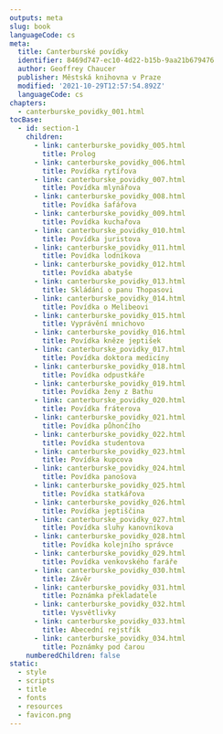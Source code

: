 ```yaml
---
outputs: meta
slug: book
languageCode: cs
meta:
  title: Canterburské povídky
  identifier: 8469d747-ec10-4d22-b15b-9aa21b679476
  author: Geoffrey Chaucer
  publisher: Městská knihovna v Praze
  modified: '2021-10-29T12:57:54.892Z'
  languageCode: cs
chapters:
  - canterburske_povidky_001.html
tocBase:
  - id: section-1
    children:
      - link: canterburske_povidky_005.html
        title: Prolog
      - link: canterburske_povidky_006.html
        title: Povídka rytířova
      - link: canterburske_povidky_007.html
        title: Povídka mlynářova
      - link: canterburske_povidky_008.html
        title: Povídka šafářova
      - link: canterburske_povidky_009.html
        title: Povídka kuchařova
      - link: canterburske_povidky_010.html
        title: Povídka juristova
      - link: canterburske_povidky_011.html
        title: Povídka lodníkova
      - link: canterburske_povidky_012.html
        title: Povídka abatyše
      - link: canterburske_povidky_013.html
        title: Skládání o panu Thopasovi
      - link: canterburske_povidky_014.html
        title: Povídka o Melibeovi
      - link: canterburske_povidky_015.html
        title: Vyprávění mnichovo
      - link: canterburske_povidky_016.html
        title: Povídka kněze jeptišek
      - link: canterburske_povidky_017.html
        title: Povídka doktora medicíny
      - link: canterburske_povidky_018.html
        title: Povídka odpustkáře
      - link: canterburske_povidky_019.html
        title: Povídka ženy z Bathu
      - link: canterburske_povidky_020.html
        title: Povídka fráterova
      - link: canterburske_povidky_021.html
        title: Povídka půhončího
      - link: canterburske_povidky_022.html
        title: Povídka studentova
      - link: canterburske_povidky_023.html
        title: Povídka kupcova
      - link: canterburske_povidky_024.html
        title: Povídka panošova
      - link: canterburske_povidky_025.html
        title: Povídka statkářova
      - link: canterburske_povidky_026.html
        title: Povídka jeptiščina
      - link: canterburske_povidky_027.html
        title: Povídka sluhy kanovníkova
      - link: canterburske_povidky_028.html
        title: Povídka kolejního správce
      - link: canterburske_povidky_029.html
        title: Povídka venkovského faráře
      - link: canterburske_povidky_030.html
        title: Závěr
      - link: canterburske_povidky_031.html
        title: Poznámka překladatele
      - link: canterburske_povidky_032.html
        title: Vysvětlivky
      - link: canterburske_povidky_033.html
        title: Abecední rejstřík
      - link: canterburske_povidky_034.html
        title: Poznámky pod čarou
    numberedChildren: false
static:
  - style
  - scripts
  - title
  - fonts
  - resources
  - favicon.png
---
```

